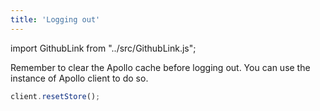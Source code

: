 ```yaml
---
title: 'Logging out'
---
```



import GithubLink from "../src/GithubLink.js";

Remember to clear the Apollo cache before logging out. You can use the instance of Apollo client to do so.

<GithubLink link="https://github.com/hasura/graphql-engine/blob/master/community/learn/graphql-tutorials/tutorials/react-native-apollo/app-final/src/screens/LogoutScreen.js" text="LogoutScreen.js"/>

```js
client.resetStore();
```